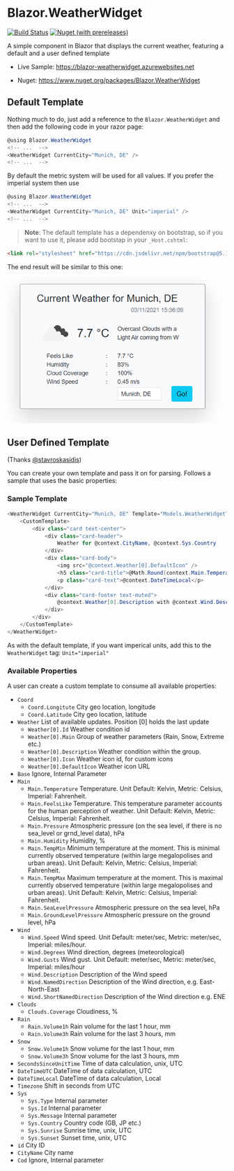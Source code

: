 # Blazor.WeatherWidget
[![Build Status](https://dev.azure.com/georgekosmidis/Blazor.WeatherWidget/_apis/build/status/Release?branchName=main)](https://dev.azure.com/georgekosmidis/Blazor.WeatherWidget/_build/latest?definitionId=35&branchName=main) [![Nuget (with prereleases)](https://img.shields.io/nuget/vpre/Blazor.WeatherWidget.svg?logo=nuget)](https://www.nuget.org/packages/Blazor.WeatherWidget) 

A simple component in Blazor that displays the current weather, featuring a default and a user defined template

* Live Sample: https://blazor-weatherwidget.azurewebsites.net

* Nuget: https://www.nuget.org/packages/Blazor.WeatherWidget

## Default Template
Nothing much to do, just add a reference to the `Blazor.WeatherWidget` and then add the following code in your razor page:
```csharp
@using Blazor.WeatherWidget
<!-- ...  -->
<WeatherWidget CurrentCity="Munich, DE" />
<!-- ...  -->
```
By default the metric system will be used for all values. If you prefer the imperial system then use
```csharp
@using Blazor.WeatherWidget
<!-- ...  -->
<WeatherWidget CurrentCity="Munich, DE" Unit="imperial" />
<!-- ...  -->
```

> **Note**:
 The default template has a dependenxy on bootstrap, so if you want to use it, please add bootstap in your `_Host.cshtml`:

 ```html
<link rel="stylesheet" href="https://cdn.jsdelivr.net/npm/bootstrap@5.1.3/dist/css/bootstrap.min.css" />
 ```

The end result will be similar to this one:

![Weather.Widget](https://raw.githubusercontent.com/georgekosmidis/Blazor.WeatherWidget/main/_readme/weatherwidget.png)

## User Defined Template
(Thanks [@stavroskasidis](https://github.com/stavroskasidis))

You can create your own template and pass it on for parsing. Follows a sample that uses the basic properties:

### Sample Template

```csharp
<WeatherWidget CurrentCity="Munich, DE" Template="Models.WeatherWidgetTemplate.Custom">
    <CustomTemplate>
        <div class="card text-center">
            <div class="card-header">
                Weather for @context.CityName, @context.Sys.Country
            </div>
            <div class="card-body">
                <img src="@context.Weather[0].DefaultIcon" />
                <h5 class="card-title">@Math.Round(context.Main.Temperature, 1)&nbsp;°C</h5>
                <p class="card-text">@context.DateTimeLocal</p>
            </div>
            <div class="card-footer text-muted">
                @context.Weather[0].Description with @context.Wind.Description coming from @context.Wind.NamedDirection
            </div>
        </div>
    </CustomTemplate>
</WeatherWidget>
```
As with the default template, if you want imperical units, add this to the `WeatherWidget` tag: `Unit="imperial" `
 

### Available Properties
A user can create a custom template to consume all available properties:

*   `Coord`
    *   `Coord.Longitute` City geo location, longitude
    *   `Coord.Latitude` City geo location, latitude
*   `Weather` List of available updates. Position [0] holds the last update
    *   `Weather[0].Id` Weather condition id
    *   `Weather[0].Main` Group of weather parameters (Rain, Snow, Extreme etc.)
    *   `Weather[0].Description` Weather condition within the group.
    *   `Weather[0].Icon` Weather icon id, for custom icons
    *   `Weather[0].DefaultIcon` Weather icon URL    
*   `Base` Ignore, Internal Parameter    
*   `Main`
    *   `Main.Temperature` Temperature. Unit Default: Kelvin, Metric: Celsius, Imperial: Fahrenheit.
    *   `Main.FeelsLike` Temperature. This temperature parameter accounts for the human perception of weather. Unit Default: Kelvin, Metric: Celsius, Imperial: Fahrenheit.
    *   `Main.Pressure` Atmospheric pressure (on the sea level, if there is no sea_level or grnd_level data), hPa
    *   `Main.Humidity` Humidity, %
    *   `Main.TempMin` Minimum temperature at the moment. This is minimal currently observed temperature (within large megalopolises and urban areas). Unit Default: Kelvin, Metric: Celsius, Imperial: Fahrenheit.
    *   `Main.TempMax` Maximum temperature at the moment. This is maximal currently observed temperature (within large megalopolises and urban areas). Unit Default: Kelvin, Metric: Celsius, Imperial: Fahrenheit.
    *   `Main.SeaLevelPressure` Atmospheric pressure on the sea level, hPa
    *   `Main.GroundLevelPressure` Atmospheric pressure on the ground level, hPa
*   `Wind`
    *   `Wind.Speed` Wind speed. Unit Default: meter/sec, Metric: meter/sec, Imperial: miles/hour.
    *   `Wind.Degrees` Wind direction, degrees (meteorological)
    *   `Wind.Gusts` Wind gust. Unit Default: meter/sec, Metric: meter/sec, Imperial: miles/hour
    *   `Wind.Description` Description of the Wind speed
    *   `Wind.NamedDirection` Description of the Wind direction, e.g. East-North-East
    *   `Wind.ShortNamedDirection` Description of the Wind direction e.g. ENE       
*   `Clouds`
    *   `Clouds.Coverage` Cloudiness, %
*   `Rain`
    *   `Rain.Volume1h` Rain volume for the last 1 hour, mm
    *   `Rain.Volume3h` Rain volume for the last 3 hours, mm
*   `Snow`
    *   `Snow.Volume1h` Snow volume for the last 1 hour, mm
    *   `Snow.Volume3h` Snow volume for the last 3 hours, mm
*   `SecondsSinceUnitTime` Time of data calculation, unix, UTC
*   `DateTimeUTC` DateTime of data calculation,  UTC
*   `DateTimeLocal` DateTime of data calculation, Local
*   `Timezone` Shift in seconds from UTC
*   `Sys`
    *   `Sys.Type` Internal parameter
    *   `Sys.Id` Internal parameter
    *   `Sys.Message` Internal parameter
    *   `Sys.Country` Country code (GB, JP etc.)
    *   `Sys.Sunrise` Sunrise time, unix, UTC
    *   `Sys.Sunset` Sunset time, unix, UTC
*   `id` City ID
*   `CityName` City name
*   `Cod` Ignore, Internal parameter

